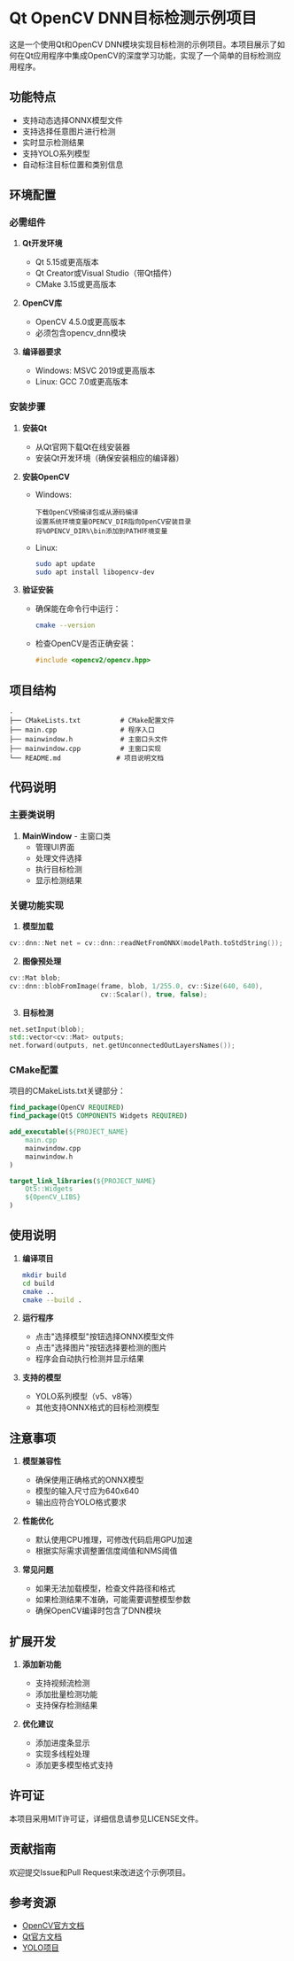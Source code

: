 # Qt OpenCV DNN目标检测示例项目

这是一个使用Qt和OpenCV DNN模块实现目标检测的示例项目。本项目展示了如何在Qt应用程序中集成OpenCV的深度学习功能，实现了一个简单的目标检测应用程序。

## 功能特点

- 支持动态选择ONNX模型文件
- 支持选择任意图片进行检测
- 实时显示检测结果
- 支持YOLO系列模型
- 自动标注目标位置和类别信息

## 环境配置

### 必需组件

1. **Qt开发环境**
   - Qt 5.15或更高版本
   - Qt Creator或Visual Studio（带Qt插件）
   - CMake 3.15或更高版本

2. **OpenCV库**
   - OpenCV 4.5.0或更高版本
   - 必须包含opencv_dnn模块

3. **编译器要求**
   - Windows: MSVC 2019或更高版本
   - Linux: GCC 7.0或更高版本

### 安装步骤

1. **安装Qt**
   - 从Qt官网下载Qt在线安装器
   - 安装Qt开发环境（确保安装相应的编译器）

2. **安装OpenCV**
   - Windows:
     ```
     下载OpenCV预编译包或从源码编译
     设置系统环境变量OPENCV_DIR指向OpenCV安装目录
     将%OPENCV_DIR%\bin添加到PATH环境变量
     ```
   - Linux:
     ```bash
     sudo apt update
     sudo apt install libopencv-dev
     ```

3. **验证安装**
   - 确保能在命令行中运行：
     ```bash
     cmake --version
     ```
   - 检查OpenCV是否正确安装：
     ```cpp
     #include <opencv2/opencv.hpp>
     ```

## 项目结构

```
.
├── CMakeLists.txt          # CMake配置文件
├── main.cpp                # 程序入口
├── mainwindow.h            # 主窗口头文件
├── mainwindow.cpp          # 主窗口实现
└── README.md              # 项目说明文档
```

## 代码说明

### 主要类说明

1. **MainWindow** - 主窗口类
   - 管理UI界面
   - 处理文件选择
   - 执行目标检测
   - 显示检测结果

### 关键功能实现

1. **模型加载**
```cpp
cv::dnn::Net net = cv::dnn::readNetFromONNX(modelPath.toStdString());
```

2. **图像预处理**
```cpp
cv::Mat blob;
cv::dnn::blobFromImage(frame, blob, 1/255.0, cv::Size(640, 640), 
                       cv::Scalar(), true, false);
```

3. **目标检测**
```cpp
net.setInput(blob);
std::vector<cv::Mat> outputs;
net.forward(outputs, net.getUnconnectedOutLayersNames());
```

### CMake配置

项目的CMakeLists.txt关键部分：

```cmake
find_package(OpenCV REQUIRED)
find_package(Qt5 COMPONENTS Widgets REQUIRED)

add_executable(${PROJECT_NAME}
    main.cpp
    mainwindow.cpp
    mainwindow.h
)

target_link_libraries(${PROJECT_NAME} 
    Qt5::Widgets
    ${OpenCV_LIBS}
)
```

## 使用说明

1. **编译项目**
   ```bash
   mkdir build
   cd build
   cmake ..
   cmake --build .
   ```

2. **运行程序**
   - 点击"选择模型"按钮选择ONNX模型文件
   - 点击"选择图片"按钮选择要检测的图片
   - 程序会自动执行检测并显示结果

3. **支持的模型**
   - YOLO系列模型（v5、v8等）
   - 其他支持ONNX格式的目标检测模型

## 注意事项

1. **模型兼容性**
   - 确保使用正确格式的ONNX模型
   - 模型的输入尺寸应为640x640
   - 输出应符合YOLO格式要求

2. **性能优化**
   - 默认使用CPU推理，可修改代码启用GPU加速
   - 根据实际需求调整置信度阈值和NMS阈值

3. **常见问题**
   - 如果无法加载模型，检查文件路径和格式
   - 如果检测结果不准确，可能需要调整模型参数
   - 确保OpenCV编译时包含了DNN模块

## 扩展开发

1. **添加新功能**
   - 支持视频流检测
   - 添加批量检测功能
   - 支持保存检测结果

2. **优化建议**
   - 添加进度条显示
   - 实现多线程处理
   - 添加更多模型格式支持

## 许可证

本项目采用MIT许可证，详细信息请参见LICENSE文件。

## 贡献指南

欢迎提交Issue和Pull Request来改进这个示例项目。

## 参考资源

- [OpenCV官方文档](https://docs.opencv.org/)
- [Qt官方文档](https://doc.qt.io/)
- [YOLO项目](https://github.com/ultralytics/yolov5)